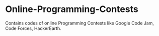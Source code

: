 # Online-Programming-Contests
Contains codes of online Programming Contests like Google Code Jam, Code Forces, HackerEarth.

